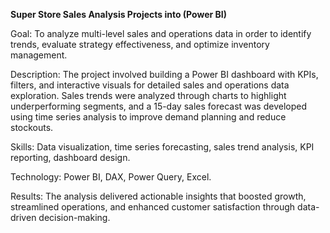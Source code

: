**Super Store Sales Analysis Projects into (Power BI)**

Goal: To analyze multi-level sales and operations data in order to identify trends, evaluate strategy effectiveness, and optimize inventory management.

Description: The project involved building a Power BI dashboard with KPIs, filters, and interactive visuals for detailed sales and operations data exploration. Sales trends were analyzed through charts to highlight underperforming segments, and a 15-day sales forecast was developed using time series analysis to improve demand planning and reduce stockouts.

Skills: Data visualization, time series forecasting, sales trend analysis, KPI reporting, dashboard design.

Technology: Power BI, DAX, Power Query, Excel.

Results: The analysis delivered actionable insights that boosted growth, streamlined operations, and enhanced customer satisfaction through data-driven decision-making.
